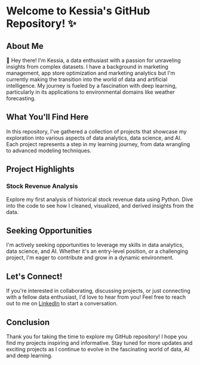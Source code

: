 # Welcome to Kessia's GitHub Repository! ✨

## About Me

👋 Hey there! I'm Kessia, a data enthusiast with a passion for unraveling insights from complex datasets. I have a background in marketing management, app store optimization and marketing analytics but I'm currently making the transition into the world of data and artificial intelligence. My journey is fueled by a fascination with deep learning, particularly in its applications to environmental domains like weather forecasting.

## What You'll Find Here

In this repository, I've gathered a collection of projects that showcase my exploration into various aspects of data analytics, data science, and AI. Each project represents a step in my learning journey, from data wrangling to advanced modeling techniques.

## Project Highlights

### Stock Revenue Analysis

Explore my first analysis of historical stock revenue data using Python. Dive into the code to see how I cleaned, visualized, and derived insights from the data.

## Seeking Opportunities

I'm actively seeking opportunities to leverage my skills in data analytics, data science, and AI. Whether it's an entry-level position, or a challenging project, I'm eager to contribute and grow in a dynamic environment.

## Let's Connect!

If you're interested in collaborating, discussing projects, or just connecting with a fellow data enthusiast, I'd love to hear from you! Feel free to reach out to me on [LinkedIn]([https://www.linkedin.com/in/yourname/](https://www.linkedin.com/in/kessiananuru/)) to start a conversation.

## Conclusion

Thank you for taking the time to explore my GitHub repository! I hope you find my projects inspiring and informative. Stay tuned for more updates and exciting projects as I continue to evolve in the fascinating world of data, AI and deep learning.

<!---
Kessiia/Kessiia is a ✨ special ✨ repository because its `README.md` (this file) appears on your GitHub profile.
You can click the Preview link to take a look at your changes.
--->
